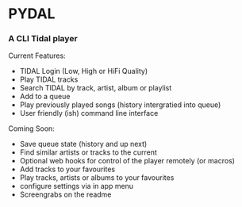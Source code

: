 # PYDAL
### A CLI Tidal player

Current Features:
- TIDAL Login (Low, High or HiFi Quality)
- Play TIDAL tracks
- Search TIDAL by track, artist, album or playlist
- Add to a queue
- Play previously played songs (history intergratied into queue)
- User friendly (ish) command line interface

Coming Soon:
- Save queue state (history and up next)
- Find similar artists or tracks to the current
- Optional web hooks for control of the player remotely (or macros)
- Add tracks to your favourites
- Play tracks, artists or albums to your favourites
- configure settings via in app menu
- Screengrabs on the readme